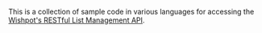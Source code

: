 This is a collection of sample code in various languages for accessing the [Wishpot's RESTful List Management API](http://www.wishpot.com/help/api.aspx).
